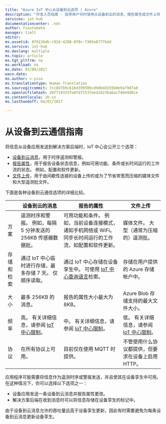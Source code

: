 ```yaml
---
title: "Azure IoT 中心从设备到云选项 | Azure"
description: "开发人员指南 - 指导用户何时使用从设备到云的消息、报告属性或文件上传，以进行从云到设备的通信。"
services: iot-hub
documentationcenter: .net
author: fsautomata
manager: timlt
editor: 
ms.assetid: 979136db-c92d-4288-870c-f305e8777bdd
ms.service: iot-hub
ms.devlang: multiple
ms.topic: article
ms.tgt_pltfrm: na
ms.workload: na
ms.date: 03/09/2017
wacn.date: 
ms.author: v-yiso
ms.translationtype: Human Translation
ms.sourcegitcommit: 7cc8d7b9c616d399509cd9dbdd155b0e9a7987a8
ms.openlocfilehash: 28ff19325fe8fdf2537eed2823ba6acf40d4d8ce
ms.contentlocale: zh-cn
ms.lasthandoff: 04/07/2017

---
```


# <a name="device-to-cloud-communications-guidance"></a>从设备到云通信指南
将信息从设备应用发送到解决方案后端时，IoT 中心会公开三个选项：

* [设备到云消息][lnk-d2c]，用于时序遥测和警报。
* [报告属性][lnk-twins]，用于报告设备状态信息，例如可用功能、条件或长时间运行的工作流的状态。 例如，配置和软件更新。
* [文件上传][lnk-fileupload]，用于由间歇性连接的设备上传的或为了节省带宽而压缩的媒体文件和大型遥测批文件。

下面是各种设备到云通信选项的详细比较。

|  | 设备到云的消息 | 报告的属性 | 文件上传 |
| ---- | ------- | ---------- | ---- |
| 方案 | 遥测时序和警报。 例如，每隔 5 分钟发送的 256KB 传感器数据批。 | 可用功能和条件。 例如，当前设备连接模式，诸如手机网络或 WiFi。 同步长时间运行的工作流，如配置和软件更新。 | 媒体文件。 大型（通常为压缩的）遥测批。 |
| 存储和检索 | 通过 IoT 中心临时进行存储，最多存储 7 天。 仅顺序读取。 | 通过 IoT 中心存储在设备孪生中。 可使用 [IoT 中心查询语言][lnk-query]检索。 | 存储在用户提供的 Azure 存储帐户中。 |
| 大小 | 最多 256KB 的消息。 | 报告的属性大小最大为 8KB。 | Azure Blob 存储支持的最大文件大小。 |
| 频率 | 高。 有关详细信息，请参阅 [IoT 中心限制][lnk-quotas]。 | 中。 有关详细信息，请参阅 [IoT 中心限制][lnk-quotas]。 | 低。 有关详细信息，请参阅 [IoT 中心限制][lnk-quotas]。 |
| 协议 | 在所有协议上可用。 | 目前仅在使用 MQTT 时提供。 | 不管使用什么协议都提供，但要求在设备上启用 HTTP。 |

应用程序可能需要将信息作为遥测时序或警报发送，并且使其在设备孪生中可用。 在这种情况下，你可以选择以下选项之一：

* 设备应用发送一条设备到云消息并报告属性更改。 
* 解决方案后端在收到消息时可以将信息存储在设备孪生的标记中。 

由于设备到云消息允许的吞吐量远高于设备孪生更新，因此有时需要避免为每条设备到云消息更新设备孪生。

[lnk-twins]: ./iot-hub-devguide-device-twins.md
[lnk-fileupload]: ./iot-hub-devguide-file-upload.md
[lnk-quotas]: ./iot-hub-devguide-quotas-throttling.md
[lnk-query]: ./iot-hub-devguide-query-language.md
[lnk-d2c]: ./iot-hub-devguide-messaging.md#device-to-cloud-messages
